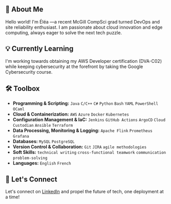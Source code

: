 ## 🚀 About Me

Hello world! I'm Éléa —a recent McGill CompSci grad turned DevOps and site reliability enthusiast. I am passionate about cloud innovation and edge computing, always eager to solve the next tech puzzle.
 
## 💡 Currently Learning

I'm working towards obtaining my AWS Developer certification (DVA-C02) while keeping cybersecurity at the forefront by taking the Google Cybersecurity course.

## 🛠 Toolbox

- **Programming & Scripting:** `Java` `C/C++` `C#` `Python` `Bash` `YAML` `PowerShell` `OCaml`
- **Cloud & Containerization:** `AWS` `Azure` `Docker` `Kubernetes`
- **Configuration Management & IaC:** `Jenkins` `GitHub Actions` `ArgoCD` `Cloud Custodian` `Ansible` `Terraform`
- **Data Processing, Monitoring & Logging:** `Apache Flink` `Prometheus` `Grafana`
- **Databases:** `MySQL` `PostgreSQL`
- **Version Control & Collaboration:** `Git` `JIRA` `agile methodologies`
- **Soft Skills:** `technical writing` `cross-functional teamwork` `communication` `problem-solving`
- **Languages:** `English` `French`

## 🤝 Let's Connect

Let's connect on [LinkedIn](https://www.linkedin.com/in/eleadufresne/) and propel the future of tech, one deployment at a time! 
